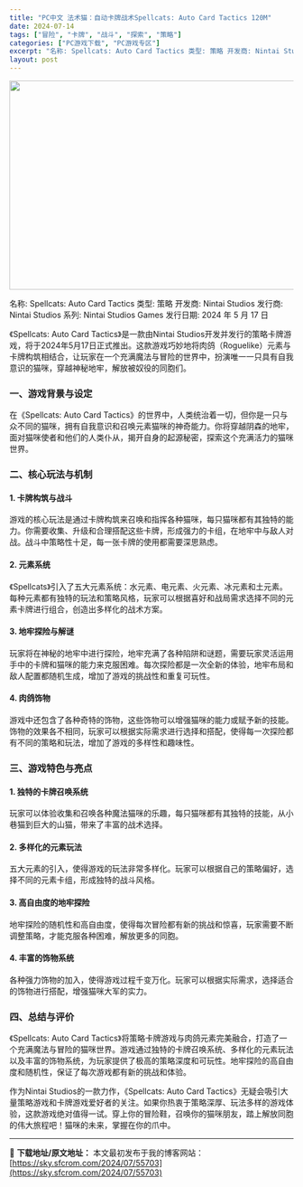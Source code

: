 ```yaml
---
title: "PC中文 法术猫：自动卡牌战术Spellcats: Auto Card Tactics 120M"
date: 2024-07-14
tags: ["冒险", "卡牌", "战斗", "探索", "策略"]
categories: ["PC游戏下载", "PC游戏专区"]
excerpt: "名称: Spellcats: Auto Card Tactics 类型: 策略 开发商: Nintai Studios 发行商: Nintai Studios 系列: Nintai Studios Games 发行日期: 2024 年 5 月 17 日 《Spellcats: Auto Card T&hellip;"
layout: post
---
```


<img class="aligncenter size-full wp-image-55704" src="https://sky.sfcrom.com/wp-content/uploads/2024/07/2024071402455230.webp" alt="" width="660" height="370" />

名称: Spellcats: Auto Card Tactics
类型: 策略
开发商: Nintai Studios
发行商: Nintai Studios
系列: Nintai Studios Games
发行日期: 2024 年 5 月 17 日

《Spellcats: Auto Card Tactics》是一款由Nintai Studios开发并发行的策略卡牌游戏，将于2024年5月17日正式推出。这款游戏巧妙地将肉鸽（Roguelike）元素与卡牌构筑相结合，让玩家在一个充满魔法与冒险的世界中，扮演唯一一只具有自我意识的猫咪，穿越神秘地牢，解放被奴役的同胞们。
<h3>一、游戏背景与设定</h3>
在《Spellcats: Auto Card Tactics》的世界中，人类统治着一切，但你是一只与众不同的猫咪，拥有自我意识和召唤元素猫咪的神奇能力。你将穿越阴森的地牢，面对猫咪使者和他们的人类仆从，揭开自身的起源秘密，探索这个充满活力的猫咪世界。
<h3>二、核心玩法与机制</h3>
<h4>1. 卡牌构筑与战斗</h4>
游戏的核心玩法是通过卡牌构筑来召唤和指挥各种猫咪，每只猫咪都有其独特的能力。你需要收集、升级和合理搭配这些卡牌，形成强力的卡组，在地牢中与敌人对战。战斗中策略性十足，每一张卡牌的使用都需要深思熟虑。
<h4>2. 元素系统</h4>
《Spellcats》引入了五大元素系统：水元素、电元素、火元素、冰元素和土元素。每种元素都有独特的玩法和策略风格，玩家可以根据喜好和战局需求选择不同的元素卡牌进行组合，创造出多样化的战术方案。
<h4>3. 地牢探险与解谜</h4>
玩家将在神秘的地牢中进行探险，地牢充满了各种陷阱和谜题，需要玩家灵活运用手中的卡牌和猫咪的能力来克服困难。每次探险都是一次全新的体验，地牢布局和敌人配置都随机生成，增加了游戏的挑战性和重复可玩性。
<h4>4. 肉鸽饰物</h4>
游戏中还包含了各种奇特的饰物，这些饰物可以增强猫咪的能力或赋予新的技能。饰物的效果各不相同，玩家可以根据实际需求进行选择和搭配，使得每一次探险都有不同的策略和玩法，增加了游戏的多样性和趣味性。
<h3>三、游戏特色与亮点</h3>
<h4>1. 独特的卡牌召唤系统</h4>
玩家可以体验收集和召唤各种魔法猫咪的乐趣，每只猫咪都有其独特的技能，从小巷猫到巨大的山猫，带来了丰富的战术选择。
<h4>2. 多样化的元素玩法</h4>
五大元素的引入，使得游戏的玩法非常多样化。玩家可以根据自己的策略偏好，选择不同的元素卡组，形成独特的战斗风格。
<h4>3. 高自由度的地牢探险</h4>
地牢探险的随机性和高自由度，使得每次冒险都有新的挑战和惊喜，玩家需要不断调整策略，才能克服各种困难，解放更多的同胞。
<h4>4. 丰富的饰物系统</h4>
各种强力饰物的加入，使得游戏过程千变万化。玩家可以根据实际需求，选择适合的饰物进行搭配，增强猫咪大军的实力。
<h3>四、总结与评价</h3>
《Spellcats: Auto Card Tactics》将策略卡牌游戏与肉鸽元素完美融合，打造了一个充满魔法与冒险的猫咪世界。游戏通过独特的卡牌召唤系统、多样化的元素玩法以及丰富的饰物系统，为玩家提供了极高的策略深度和可玩性。地牢探险的高自由度和随机性，保证了每次游戏都有新的挑战和体验。

作为Nintai Studios的一款力作，《Spellcats: Auto Card Tactics》无疑会吸引大量策略游戏和卡牌游戏爱好者的关注。如果你热衷于策略深厚、玩法多样的游戏体验，这款游戏绝对值得一试。穿上你的冒险鞋，召唤你的猫咪朋友，踏上解放同胞的伟大旅程吧！猫咪的未来，掌握在你的爪中。

---
📖 **下载地址/原文地址：** 本文最初发布于我的博客网站：[https://sky.sfcrom.com/2024/07/55703](https://sky.sfcrom.com/2024/07/55703)
